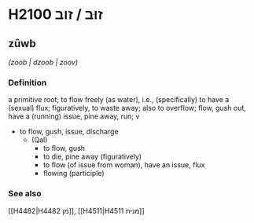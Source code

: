 # H2100 זוּב / זוב

## zûwb

_(zoob | dzoob | zoov)_

### Definition

a primitive root; to flow freely (as water), i.e., (specifically) to have a (sexual) flux; figuratively, to waste away; also to overflow; flow, gush out, have a (running) issue, pine away, run; v

- to flow, gush, issue, discharge
  - (Qal)
    - to flow, gush
    - to die, pine away (figuratively)
    - to flow (of issue from woman), have an issue, flux
    - flowing (participle)

### See also

[[H4482|H4482 מן]], [[H4511|H4511 מנית]]
